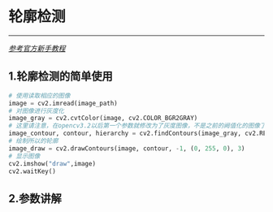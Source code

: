 # 轮廓检测
***
*[参考官方新手教程](http://opencv-python-tutroals.readthedocs.io/en/stable/py_tutorials/py_imgproc/py_contours/py_contours_begin/py_contours_begin.html#contours-getting-started)*

## 1.轮廓检测的简单使用
```python
# 使用读取相应的图像
image = cv2.imread(image_path)
# 对图像进行灰度化
image_gray = cv2.cvtColor(image, cv2.COLOR_BGR2GRAY)
# 这里请注意，在opencv3.2以后第一个参数就修改为了灰度图像，不是之前的阙值化的图像了
image_contour, contour, hierarchy = cv2.findContours(image_gray, cv2.RETR_TREE, cv2.CHAIN_APPROX_SIMPLE)
# 绘制所以的轮廓
image_draw = cv2.drawContours(image, contour, -1, (0, 255, 0), 3)
# 显示图像
cv2.imshow("draw",image)
cv2.waitKey()
```

## 2.参数讲解
